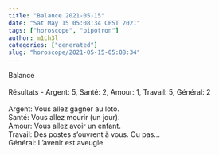 ```yaml
---
title: "Balance 2021-05-15"
date: "Sat May 15 05:08:34 CEST 2021"
tags: ["horoscope", "pipotron"]
author: m1ch3l
categories: ["generated"]
slug: "horoscope/2021-05-15-05:08:34"
---
```


Balance<br>
<br>
Résultats - Argent: 5, Santé: 2, Amour: 1, Travail: 5, Général: 2<br>
<br>
Argent:  Vous allez gagner au loto. <br>
Santé:   Vous allez mourir (un jour). <br>
Amour:   Vous allez avoir un enfant. <br>
Travail: Des postes s’ouvrent à vous. Ou pas...<br>
Général: L’avenir est aveugle.<br>
